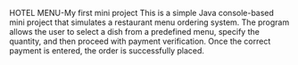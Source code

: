 HOTEL MENU-My first mini project
This is a simple Java console-based mini project that simulates a restaurant menu ordering system. The program allows the user to select a dish from a predefined menu, specify the quantity, and then proceed with payment verification. Once the correct payment is entered, the order is successfully placed.
